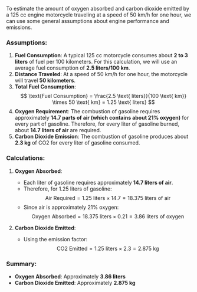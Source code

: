 To estimate the amount of oxygen absorbed and carbon dioxide emitted by a 125 cc engine motorcycle traveling at a speed of 50 km/h for one hour, we can use some general assumptions about engine performance and emissions.

### Assumptions:
1. **Fuel Consumption**: A typical 125 cc motorcycle consumes about **2 to 3 liters** of fuel per 100 kilometers. For this calculation, we will use an average fuel consumption of **2.5 liters/100 km**.
2. **Distance Traveled**: At a speed of 50 km/h for one hour, the motorcycle will travel **50 kilometers**.
3. **Total Fuel Consumption**: 
   $$
   \text{Fuel Consumption} = \frac{2.5 \text{ liters}}{100 \text{ km}} \times 50 \text{ km} = 1.25 \text{ liters}
   $$
4. **Oxygen Requirement**: The combustion of gasoline requires approximately **14.7 parts of air (which contains about 21% oxygen)** for every part of gasoline. Therefore, for every liter of gasoline burned, about **14.7 liters of air** are required.
5. **Carbon Dioxide Emission**: The combustion of gasoline produces about **2.3 kg** of CO2 for every liter of gasoline consumed.

### Calculations:
1. **Oxygen Absorbed**:
   - Each liter of gasoline requires approximately **14.7 liters of air**.
   - Therefore, for 1.25 liters of gasoline:
   $$
   \text{Air Required} = 1.25 \text{ liters} \times 14.7 = 18.375 \text{ liters of air}
   $$
   - Since air is approximately 21% oxygen:
   $$
   \text{Oxygen Absorbed} = 18.375 \text{ liters} \times 0.21 = 3.86 \text{ liters of oxygen}
   $$

2. **Carbon Dioxide Emitted**:
   - Using the emission factor:
   $$
   \text{CO2 Emitted} = 1.25 \text{ liters} \times 2.3 = 2.875 \text{ kg}
   $$

### Summary:
- **Oxygen Absorbed**: Approximately **3.86 liters**
- **Carbon Dioxide Emitted**: Approximately **2.875 kg**
